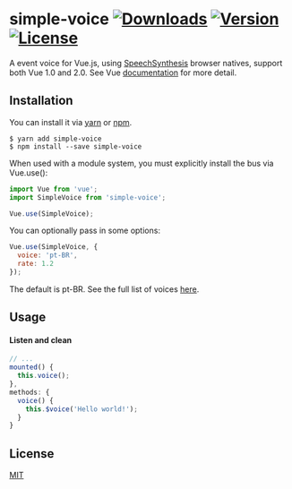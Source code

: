 # simple-voice [![Downloads](https://img.shields.io/npm/dt/simple-voice.svg)](https://www.npmjs.com/package/simple-voice) [![Version](https://img.shields.io/npm/v/simple-voice.svg)](https://www.npmjs.com/package/simple-voice) [![License](https://img.shields.io/npm/l/simple-voice.svg)](https://www.npmjs.com/package/simple-voice)

A event voice for Vue.js, using [SpeechSynthesis](https://developer.mozilla.org/en-US/docs/Web/API/SpeechSynthesis) browser natives, support both Vue 1.0 and 2.0. See Vue [documentation](https://vuejs.org/v2/guide/migration.html#Events) for more detail.


## Installation
You can install it via [yarn](https://yarnpkg.com) or [npm](https://npmjs.com).
```
$ yarn add simple-voice
$ npm install --save simple-voice
```

When used with a module system, you must explicitly install the bus via Vue.use():
```js
import Vue from 'vue';
import SimpleVoice from 'simple-voice';

Vue.use(SimpleVoice);
```

You can optionally pass in some options:
```js
Vue.use(SimpleVoice, {
  voice: 'pt-BR',
  rate: 1.2
});
```

The default is pt-BR.
See the full list of voices [here](https://developer.mozilla.org/en-US/docs/Web/API/SpeechSynthesis/getVoices).

## Usage
#### Listen and clean
```js
// ...
mounted() {
  this.voice();
},
methods: {
  voice() {
    this.$voice('Hello world!');
  }
}
```

## License
[MIT](https://opensource.org/licenses/MIT)
